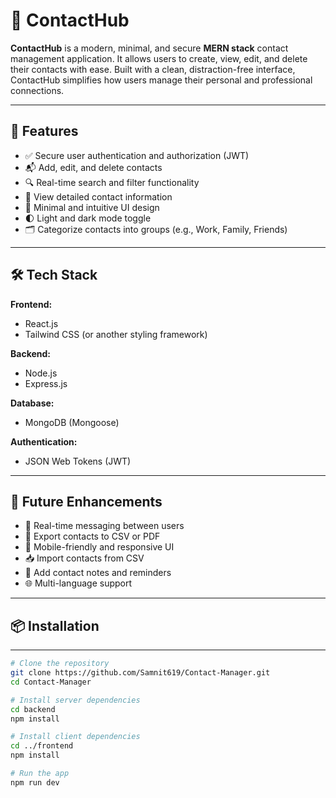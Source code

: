 # 📇 ContactHub

**ContactHub** is a modern, minimal, and secure **MERN stack** contact management application. It allows users to create, view, edit, and delete their contacts with ease. Built with a clean, distraction-free interface, ContactHub simplifies how users manage their personal and professional connections.

---

## 🚀 Features

- ✅ Secure user authentication and authorization (JWT)  
- 📬 Add, edit, and delete contacts  
- 🔍 Real-time search and filter functionality  
- 🧾 View detailed contact information  
- 🎨 Minimal and intuitive UI design
- 🌓 Light and dark mode toggle
- 🗂️ Categorize contacts into groups (e.g., Work, Family, Friends)
---

## 🛠️ Tech Stack

**Frontend:**  
- React.js  
- Tailwind CSS (or another styling framework)

**Backend:**  
- Node.js  
- Express.js  

**Database:**  
- MongoDB (Mongoose)

**Authentication:**  
- JSON Web Tokens (JWT)

---
## 🧠 Future Enhancements

- 💬 Real-time messaging between users
- 📄 Export contacts to CSV or PDF
- 📱 Mobile-friendly and responsive UI
- 📥 Import contacts from CSV
- 🔔 Add contact notes and reminders
- 🌐 Multi-language support
---
## 📦 Installation
---
```bash
# Clone the repository
git clone https://github.com/Samnit619/Contact-Manager.git
cd Contact-Manager

# Install server dependencies
cd backend
npm install

# Install client dependencies
cd ../frontend
npm install

# Run the app
npm run dev



